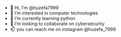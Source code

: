 - 👋 Hi, I’m @huzefa7999
- 👀 I’m interested in computer technologies
- 🌱 I’m currently learning python
- 💞️ I’m looking to collaborate on cybersecurity
- 📫 you can reach me on instagram @huzefa_7999

<!---
huzefa7999/huzefa7999 is a ✨ special ✨ repository because its `README.md` (this file) appears on your GitHub profile.
You can click the Preview link to take a look at your changes.
--->
